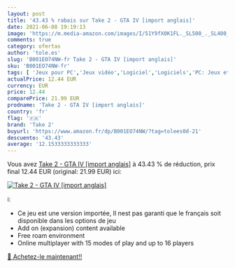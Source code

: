 ```yaml
---
layout: post
title: '43.43 % rabais sur Take 2 - GTA IV [import anglais]'
date: 2021-06-08 19:19:13
image: 'https://m.media-amazon.com/images/I/51Y9fX0K1FL._SL500_._SL400_.jpg'
comments: true
category: ofertas
author: 'tole.es'
slug: 'B001EO74NW-fr Take 2 - GTA IV [import anglais]'
sku: 'B001EO74NW-fr'
tags: [ 'Jeux pour PC','Jeux vidéo','Logiciel','Logiciels','PC: Jeux et accessoires','take 2', ]
actualPrice: 12.44 EUR
currency: EUR
price: 12.44
comparePrice: 21.99 EUR
prodname: 'Take 2 - GTA IV [import anglais]'
country: 'fr'
flag: '🇫🇷'
brand: 'Take 2'
buyurl: 'https://www.amazon.fr/dp/B001EO74NW/?tag=tolees0d-21'
descuento: '43.43'
average: '12.1533333333333'
---
```


Vous avez [Take 2 - GTA IV [import anglais]](https://www.amazon.fr/dp/B001EO74NW/?tag=tolees0d-21)  à  43.43 % de réduction, prix final  12.44 EUR (original: 21.99 EUR) ici:

[![Take 2 - GTA IV [import anglais]](https://m.media-amazon.com/images/I/51Y9fX0K1FL._SL500_._SL400_.jpg)](https://www.amazon.fr/dp/B001EO74NW/?tag=tolees0d-21)

ℹ️:

- Ce jeu est une version importée, Il nest pas garanti que le français soit disponible dans les options de jeu
- Add on (expansion) content available
- Free roam environment
- Online multiplayer with 15 modes of play and up to 16 players

[🛒 Achetez-le maintenant!!](https://www.amazon.fr/dp/B001EO74NW/?tag=tolees0d-21)
